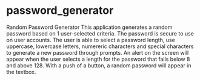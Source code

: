 # password_generator
Random Password Generator
This application generates a random password based on 1 user-selected criteria.
The password is secure to use on user accounts.
The user is able to select a password length, use uppercase, lowercase letters, numereric characters and special characters to generate a new password through prompts.
An alert on the screen will appear when the user selects a length for the password that falls below 8 and above 128.
With a push of a button, a random password will appear in the textbox.
